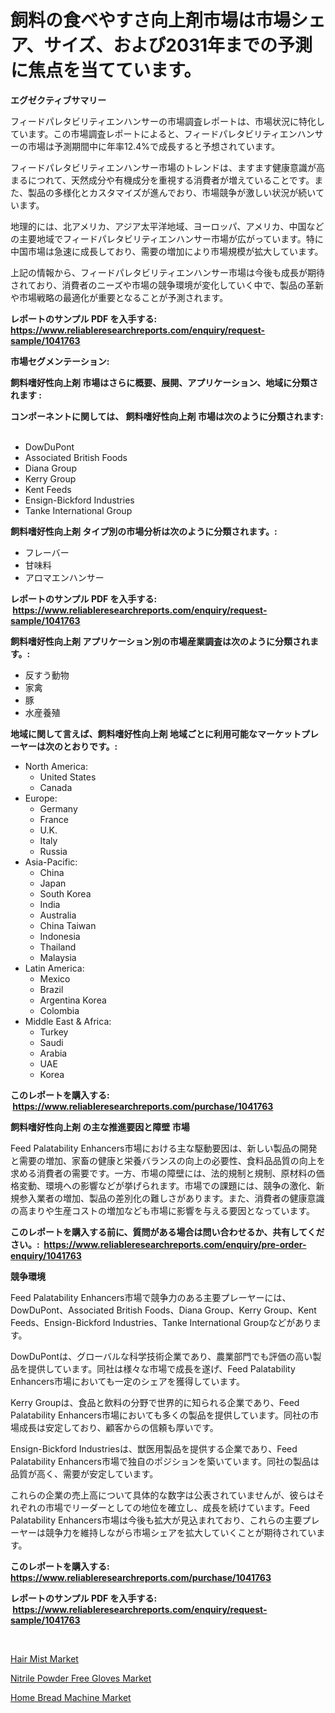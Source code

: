 <p><h1>飼料の食べやすさ向上剤市場は市場シェア、サイズ、および2031年までの予測に焦点を当てています。</h1></p><p><strong>エグゼクティブサマリー</strong></p>
<p><p>フィードパレタビリティエンハンサーの市場調査レポートは、市場状況に特化しています。この市場調査レポートによると、フィードパレタビリティエンハンサーの市場は予測期間中に年率12.4%で成長すると予想されています。</p><p>フィードパレタビリティエンハンサー市場のトレンドは、ますます健康意識が高まるにつれて、天然成分や有機成分を重視する消費者が増えていることです。また、製品の多様化とカスタマイズが進んでおり、市場競争が激しい状況が続いています。</p><p>地理的には、北アメリカ、アジア太平洋地域、ヨーロッパ、アメリカ、中国などの主要地域でフィードパレタビリティエンハンサー市場が広がっています。特に中国市場は急速に成長しており、需要の増加により市場規模が拡大しています。</p><p>上記の情報から、フィードパレタビリティエンハンサー市場は今後も成長が期待されており、消費者のニーズや市場の競争環境が変化していく中で、製品の革新や市場戦略の最適化が重要となることが予測されます。</p></p>
<p><strong>レポートのサンプル PDF を入手する: <a href="https://www.reliableresearchreports.com/enquiry/request-sample/1041763">https://www.reliableresearchreports.com/enquiry/request-sample/1041763</a></strong></p>
<p><strong>市場セグメンテーション:</strong></p>
<p><strong> 飼料嗜好性向上剤 市場はさらに概要、展開、アプリケーション、地域に分類されます :</strong></p>
<p><strong>コンポーネントに関しては、 飼料嗜好性向上剤 市場は次のように分類されます: &nbsp;</strong></p>
<p><ul><li>DowDuPont</li><li>Associated British Foods</li><li>Diana Group</li><li>Kerry Group</li><li>Kent Feeds</li><li>Ensign-Bickford Industries</li><li>Tanke International Group</li></ul></p>
<p><strong> 飼料嗜好性向上剤 タイプ別の市場分析は次のように分類されます。:</strong></p>
<p><ul><li>フレーバー</li><li>甘味料</li><li>アロマエンハンサー</li></ul></p>
<p><strong>レポートのサンプル PDF を入手する: &nbsp;<a href="https://www.reliableresearchreports.com/enquiry/request-sample/1041763">https://www.reliableresearchreports.com/enquiry/request-sample/1041763</a></strong></p>
<p><strong> 飼料嗜好性向上剤 アプリケーション別の市場産業調査は次のように分類されます。:</strong></p>
<p><ul><li>反すう動物</li><li>家禽</li><li>豚</li><li>水産養殖</li></ul></p>
<p><strong>地域に関して言えば、飼料嗜好性向上剤 地域ごとに利用可能なマーケットプレーヤーは次のとおりです。:</strong></p>
<p><ul>
    <li>
        North America:
        <ul>
            <li>United States</li>
            <li>Canada</li>
        </ul>
    </li>
    <li>
        Europe:
        <ul>
            <li>Germany</li>
            <li>France</li>
            <li>U.K.</li>
            <li>Italy</li>
            <li>Russia</li>
        </ul>
    </li>
    <li>
        Asia-Pacific:
        <ul>
            <li>China</li>
            <li>Japan</li>
            <li>South Korea</li>
            <li>India</li>
            <li>Australia</li>
            <li>China Taiwan</li>
            <li>Indonesia</li>
            <li>Thailand</li>
            <li>Malaysia</li>
        </ul>
    </li>
    <li>
        Latin America:
        <ul>
            <li>Mexico</li>
            <li>Brazil</li>
            <li>Argentina Korea</li>
            <li>Colombia</li>
        </ul>
    </li>
    <li>
        Middle East & Africa:
        <ul>
            <li>Turkey</li>
            <li>Saudi</li>
            <li>Arabia</li>
            <li>UAE</li>
            <li>Korea</li>
        </ul>
    </li>
    </ul></p>
<p><strong>このレポートを購入する: &nbsp;<a href="https://www.reliableresearchreports.com/purchase/1041763">https://www.reliableresearchreports.com/purchase/1041763</a></strong></p>
<p><strong>飼料嗜好性向上剤 の主な推進要因と障壁 市場</strong></p>
<p><p>Feed Palatability Enhancers市場における主な駆動要因は、新しい製品の開発と需要の増加、家畜の健康と栄養バランスの向上の必要性、食料品品質の向上を求める消費者の需要です。一方、市場の障壁には、法的規制と規制、原材料の価格変動、環境への影響などが挙げられます。市場での課題には、競争の激化、新規参入業者の増加、製品の差別化の難しさがあります。また、消費者の健康意識の高まりや生産コストの増加なども市場に影響を与える要因となっています。</p></p>
<p><strong>このレポートを購入する前に、質問がある場合は問い合わせるか、共有してください。:&nbsp; <a href="https://www.reliableresearchreports.com/enquiry/pre-order-enquiry/1041763">https://www.reliableresearchreports.com/enquiry/pre-order-enquiry/1041763</a></strong></p>
<p><strong>競争環境</strong></p>
<p><p>Feed Palatability Enhancers市場で競争力のある主要プレーヤーには、DowDuPont、Associated British Foods、Diana Group、Kerry Group、Kent Feeds、Ensign-Bickford Industries、Tanke International Groupなどがあります。 </p><p>DowDuPontは、グローバルな科学技術企業であり、農業部門でも評価の高い製品を提供しています。同社は様々な市場で成長を遂げ、Feed Palatability Enhancers市場においても一定のシェアを獲得しています。</p><p>Kerry Groupは、食品と飲料の分野で世界的に知られる企業であり、Feed Palatability Enhancers市場においても多くの製品を提供しています。同社の市場成長は安定しており、顧客からの信頼も厚いです。</p><p>Ensign-Bickford Industriesは、獣医用製品を提供する企業であり、Feed Palatability Enhancers市場で独自のポジションを築いています。同社の製品は品質が高く、需要が安定しています。</p><p>これらの企業の売上高について具体的な数字は公表されていませんが、彼らはそれぞれの市場でリーダーとしての地位を確立し、成長を続けています。Feed Palatability Enhancers市場は今後も拡大が見込まれており、これらの主要プレーヤーは競争力を維持しながら市場シェアを拡大していくことが期待されています。</p></p>
<p><strong>このレポートを購入する: &nbsp; <a href="https://www.reliableresearchreports.com/purchase/1041763">https://www.reliableresearchreports.com/purchase/1041763</a></strong></p>
<p><strong>レポートのサンプル PDF を入手する: &nbsp;<a href="https://www.reliableresearchreports.com/enquiry/request-sample/1041763">https://www.reliableresearchreports.com/enquiry/request-sample/1041763</a></strong><strong></strong></p>
<p>&nbsp;</p>
<p><p><a href="https://github.com/Hazelklievgspy6vdcsmu106w/Market-Research-Report-List-1/blob/main/hair-mist-market.md">Hair Mist Market</a></p><p><a href="https://github.com/joannagoyvaerts/Market-Research-Report-List-1/blob/main/nitrile-powder-free-gloves-market.md">Nitrile Powder Free Gloves Market</a></p><p><a href="https://github.com/lubmix/Market-Research-Report-List-1/blob/main/home-bread-machine-market.md">Home Bread Machine Market</a></p></p>